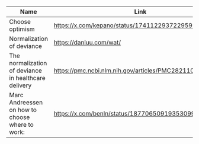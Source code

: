 | Name        | Link           | 
| ------------- | ------------ | 
| Choose optimism | https://x.com/kepano/status/1741122937229590790 | 2025-01-09T21:47:13.150Z |
  | Normalization of deviance | https://danluu.com/wat/ | 2025-01-09T21:44:59.895Z |
  | The normalization of deviance in healthcare delivery | https://pmc.ncbi.nlm.nih.gov/articles/PMC2821100/ | 2025-01-09T21:30:20.620Z |
  | Marc Andreessen on how to choose where to work: | https://x.com/benln/status/1877065091935309941/photo/1 | 2025-01-09T21:09:54.436Z |